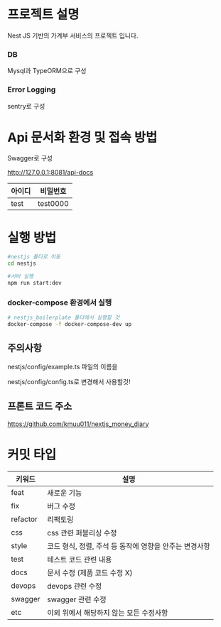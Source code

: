 # 프로젝트 설명
Nest JS 기반의 가계부 서비스의 프로젝트 입니다.

### DB
Mysql과 TypeORM으로 구성

### Error Logging
sentry로 구성

# Api 문서화 환경 및 접속 방법
Swagger로 구성

http://127.0.0.1:8081/api-docs

| 아이디  | 비밀번호      |
|------|-----------|
| test | test0000  |

# 실행 방법
```bash
#nestjs 폴더로 이동
cd nestjs

#서버 실행
npm run start:dev
```

### docker-compose 환경에서 실행
```bash
# nestjs_boilerplate 폴더에서 실행할 것
docker-compose -f docker-compose-dev up
```

## 주의사항
nestjs/config/example.ts 파일의 이름을

nestjs/config/config.ts로 변경해서 사용할것!

## 프론트 코드 주소
https://github.com/kmuu011/nextjs_money_diary

# 커밋 타입
| 키워드      | 설명                               |
|----------|----------------------------------|
| feat     | 새로운 기능                           |
| fix      | 버그 수정                            |
| refactor | 리팩토링                             |
| css      | css 관련 퍼블리싱 수정                   |
| style    | 코드 형식, 정렬, 주석 등 동작에 영향을 안주는 변경사항 |
| test     | 테스트 코드 관련 내용                     |
| docs     | 문서 수정 (제품 코드 수정 X)               |
| devops   | devops 관련 수정                     |
| swagger  | swagger 관련 수정                    |
| etc      | 이외 위에서 해당하지 않는 모든 수정사항           |  
